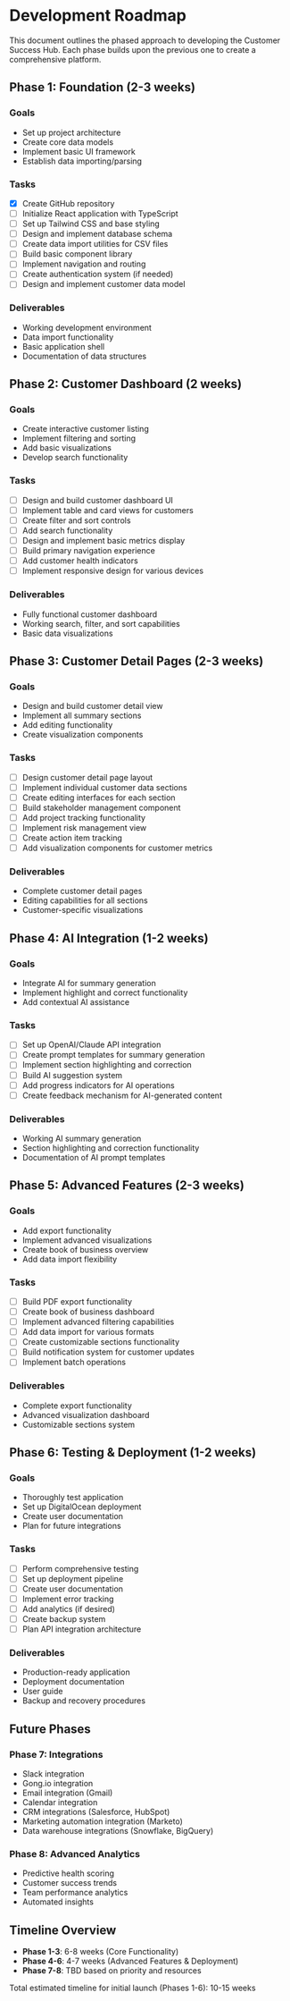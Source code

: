 # Development Roadmap

This document outlines the phased approach to developing the Customer Success Hub. Each phase builds upon the previous one to create a comprehensive platform.

## Phase 1: Foundation (2-3 weeks)

### Goals
- Set up project architecture
- Create core data models
- Implement basic UI framework
- Establish data importing/parsing

### Tasks
- [x] Create GitHub repository
- [ ] Initialize React application with TypeScript
- [ ] Set up Tailwind CSS and base styling
- [ ] Design and implement database schema
- [ ] Create data import utilities for CSV files
- [ ] Build basic component library
- [ ] Implement navigation and routing
- [ ] Create authentication system (if needed)
- [ ] Design and implement customer data model

### Deliverables
- Working development environment
- Data import functionality
- Basic application shell
- Documentation of data structures

## Phase 2: Customer Dashboard (2 weeks)

### Goals
- Create interactive customer listing
- Implement filtering and sorting
- Add basic visualizations
- Develop search functionality

### Tasks
- [ ] Design and build customer dashboard UI
- [ ] Implement table and card views for customers
- [ ] Create filter and sort controls
- [ ] Add search functionality
- [ ] Design and implement basic metrics display
- [ ] Build primary navigation experience
- [ ] Add customer health indicators
- [ ] Implement responsive design for various devices

### Deliverables
- Fully functional customer dashboard
- Working search, filter, and sort capabilities
- Basic data visualizations

## Phase 3: Customer Detail Pages (2-3 weeks)

### Goals
- Design and build customer detail view
- Implement all summary sections
- Add editing functionality
- Create visualization components

### Tasks
- [ ] Design customer detail page layout
- [ ] Implement individual customer data sections
- [ ] Create editing interfaces for each section
- [ ] Build stakeholder management component
- [ ] Add project tracking functionality
- [ ] Implement risk management view
- [ ] Create action item tracking
- [ ] Add visualization components for customer metrics

### Deliverables
- Complete customer detail pages
- Editing capabilities for all sections
- Customer-specific visualizations

## Phase 4: AI Integration (1-2 weeks)

### Goals
- Integrate AI for summary generation
- Implement highlight and correct functionality
- Add contextual AI assistance

### Tasks
- [ ] Set up OpenAI/Claude API integration
- [ ] Create prompt templates for summary generation
- [ ] Implement section highlighting and correction
- [ ] Build AI suggestion system
- [ ] Add progress indicators for AI operations
- [ ] Create feedback mechanism for AI-generated content

### Deliverables
- Working AI summary generation
- Section highlighting and correction functionality
- Documentation of AI prompt templates

## Phase 5: Advanced Features (2-3 weeks)

### Goals
- Add export functionality
- Implement advanced visualizations
- Create book of business overview
- Add data import flexibility

### Tasks
- [ ] Build PDF export functionality
- [ ] Create book of business dashboard
- [ ] Implement advanced filtering capabilities
- [ ] Add data import for various formats
- [ ] Create customizable sections functionality
- [ ] Build notification system for customer updates
- [ ] Implement batch operations

### Deliverables
- Complete export functionality
- Advanced visualization dashboard
- Customizable sections system

## Phase 6: Testing & Deployment (1-2 weeks)

### Goals
- Thoroughly test application
- Set up DigitalOcean deployment
- Create user documentation
- Plan for future integrations

### Tasks
- [ ] Perform comprehensive testing
- [ ] Set up deployment pipeline
- [ ] Create user documentation
- [ ] Implement error tracking
- [ ] Add analytics (if desired)
- [ ] Create backup system
- [ ] Plan API integration architecture

### Deliverables
- Production-ready application
- Deployment documentation
- User guide
- Backup and recovery procedures

## Future Phases

### Phase 7: Integrations
- Slack integration
- Gong.io integration
- Email integration (Gmail)
- Calendar integration
- CRM integrations (Salesforce, HubSpot)
- Marketing automation integration (Marketo)
- Data warehouse integrations (Snowflake, BigQuery)

### Phase 8: Advanced Analytics
- Predictive health scoring
- Customer success trends
- Team performance analytics
- Automated insights

## Timeline Overview

- **Phase 1-3**: 6-8 weeks (Core Functionality)
- **Phase 4-6**: 4-7 weeks (Advanced Features & Deployment)
- **Phase 7-8**: TBD based on priority and resources

Total estimated timeline for initial launch (Phases 1-6): 10-15 weeks
